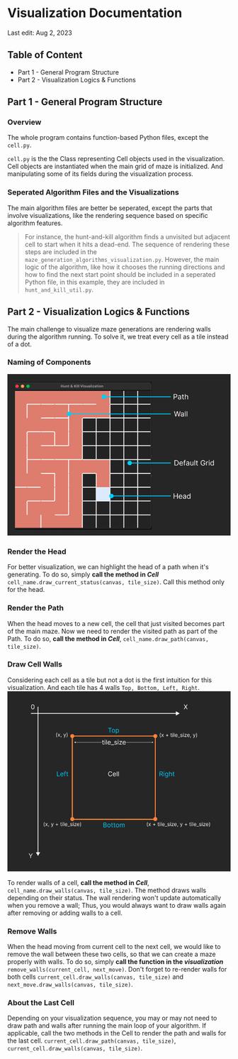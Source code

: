 # Visualization Documentation
Last edit: Aug 2, 2023

## Table of Content
- Part 1 - General Program Structure
- Part 2 - Visualization Logics & Functions

## Part 1 - General Program Structure

### Overview
The whole program contains function-based Python files, except the `cell.py`.

`cell.py` is the the Class representing Cell objects used in the visualization. Cell objects are instantiated when the main grid of maze is initialized. And manipulating some of its fields during the visualization process.

### Seperated Algorithm Files and the Visualizations
The main algorithm files are better be seperated, except the parts that involve visualizations, like the rendering sequence based on specific algorithm features. 

> For instance, the hunt-and-kill algorithm finds a unvisited but adjacent cell to start when it hits a dead-end. The sequence of rendering these steps are included in the `maze_generation_algorithms_visualization.py`. However, the main logic of the algorithm, like how it chooses the running directions and how to find the next start point should be included in a seperated Python file, in this example, they are included in `hunt_and_kill_util.py`.

## Part 2 - Visualization Logics & Functions
The main challenge to visualize maze generations are rendering walls during the algorithm running. To solve it, we treat every cell as a tile instead of a dot.

### Naming of Components
![Figure 0 - Naming of Components](./documentation_imgs/figure_0.png)

### Render the Head
For better visualization, we can highlight the head of a path when it's generating. To do so, simply **call the method in *Cell*** `cell_name.draw_current_status(canvas, tile_size)`. Call this method only for the head.

### Render the Path
When the head moves to a new cell, the cell that just visited becomes part of the main maze. Now we need to render the visited path as part of the Path. To do so, **call the method in *Cell***, `cell_name.draw_path(canvas, tile_size)`.

### Draw Cell Walls
Considering each cell as a tile but not a dot is the first intuition for this visualization. And each tile has 4 walls `Top, Bottom, Left, Right`. 
![Figure 1 - illustration of cell as a tile concept](./documentation_imgs/figure_1.png)

To render walls of a cell, **call the method in *Cell***, `cell_name.draw_walls(canvas, tile_size)`. The method draws walls depending on their status. The wall rendering won't update automatically when you remove a wall; Thus, you would always want to draw walls again after removing or adding walls to a cell.

### Remove Walls
When the head moving from current cell to the next cell, we would like to remove the wall between these two cells, so that we can create a maze properly with walls. To do so, simply **call the function in the *visualization*** `remove_walls(current_cell, next_move)`. Don't forget to re-render walls for both cells `current_cell.draw_walls(canvas, tile_size)` and `next_move.draw_walls(canvas, tile_size)`.

### About the Last Cell
Depending on your visualization sequence, you may or may not need to draw path and walls after running the main loop of your algorithm. If applicable, call the two methods in the Cell to render the path and walls for the last cell. `current_cell.draw_path(canvas, tile_size)`, `current_cell.draw_walls(canvas, tile_size)`.

